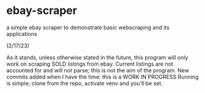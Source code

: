 # ebay-scraper
a simple ebay scraper to demonstrate basic webscraping and its applications

(2/17/23)

As it stands, unless otherwise stated in the future, this program will only work on scraping SOLD listings from ebay. 
Current listings are not accounted for and will not parse; this is not the aim of the program. 
New commits added when I have the time: this is a WORK IN PROGRESS 
Running is simple; clone from the repo, activate venv and you'll be set. 
